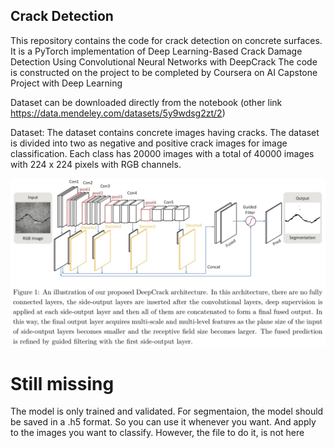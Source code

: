 ## Crack Detection

This repository contains the code for crack detection on concrete surfaces. It is a PyTorch implementation of Deep Learning-Based Crack Damage Detection Using Convolutional Neural Networks with DeepCrack
The code is constructed on the project to be completed by Coursera on AI Capstone Project with Deep Learning

Dataset can be downloaded directly from the notebook (other link https://data.mendeley.com/datasets/5y9wdsg2zt/2)


Dataset: The dataset contains concrete images having cracks. 
The dataset is divided into two as negative and positive crack images for image classification. 
Each class has 20000 images with a total of 40000 images with 224 x 224 pixels with RGB channels.

<img src="architecture.jpg">

# Still missing

The model is only trained and validated.
For segmentaion, the model should be saved in a .h5 format. So you can use it whenever you want. And apply to the images you want to classify.
However, the file to do it, is not here 